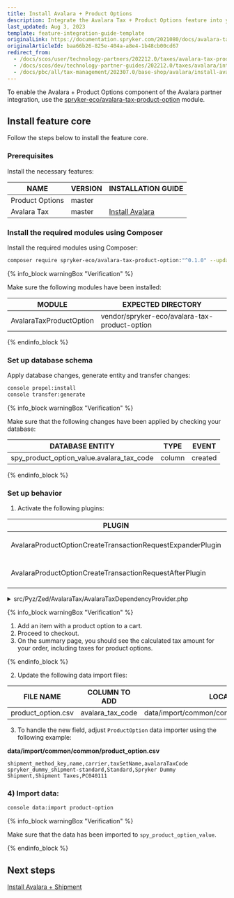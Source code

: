 ```yaml
---
title: Install Avalara + Product Options
description: Integrate the Avalara Tax + Product Options feature into your project
last_updated: Aug 3, 2023
template: feature-integration-guide-template
originalLink: https://documentation.spryker.com/2021080/docs/avalara-tax-product-options-feature-integration
originalArticleId: baa66b26-825e-404a-a8e4-1b48cb00cd67
redirect_from:
  - /docs/scos/user/technology-partners/202212.0/taxes/avalara-tax-product-options-feature-integration.html
  - /docs/scos/dev/technology-partner-guides/202212.0/taxes/avalara/integrating-avalara-tax-product-options.html
  - /docs/pbc/all/tax-management/202307.0/base-shop/avalara/install-avalara-product-options.html
---
```


To enable the Avalara + Product Options component of the Avalara partner integration, use the [spryker-eco/avalara-tax-product-option](https://github.com/spryker-eco/avalara-tax-product-option) module.

## Install feature core

Follow the steps below to install the feature core.

### Prerequisites

Install the necessary features:

|NAME | VERSION | INSTALLATION GUIDE |
|--- | --- | --- |
| Product Options | master |  |
| Avalara Tax | master | [Install Avalara](/docs/pbc/all/tax-management/{{page.version}}/base-shop/third-party-integrations/avalara/install-avalara.html) |

### Install the required modules using Composer

Install the required modules using Composer:

```bash
composer require spryker-eco/avalara-tax-product-option:"^0.1.0" --update-with-dependencies
```


{% info_block warningBox "Verification" %}

Make sure the following modules have been installed:

|MODULE | EXPECTED DIRECTORY |
| --- | --- |
|AvalaraTaxProductOption | vendor/spryker-eco/avalara-tax-product-option|

{% endinfo_block %}

### Set up database schema

Apply database changes, generate entity and transfer changes:

```bash
console propel:install
console transfer:generate
```

{% info_block warningBox "Verification" %}

Make sure that the following changes have been applied by checking your database:

|DATABASE ENTITY| TYPE| EVENT |
|--- |---| ---|
|spy_product_option_value.avalara_tax_code |column | created |

{% endinfo_block %}

### Set up behavior

1. Activate the following plugins:

| PLUGIN | SPECIFICATION | PREREQUISITES | NAMESPACE |
| --- | --- | --- | --- |
| AvalaraProductOptionCreateTransactionRequestExpanderPlugin | Expands `AvalaraCreateTransactionRequestTransfer` with product option data. |  | SprykerEco\Zed\AvalaraTaxProductOption\Communication\Plugin\AvalaraTax |
| AvalaraProductOptionCreateTransactionRequestAfterPlugin | Calculates taxes for `ProductOptions` based on `AvalaraCreateTransactionResponseTransfer`. |  | SprykerEco\Zed\AvalaraTaxProductOption\Communication\Plugin\AvalaraTax |

<details>
<summary>src/Pyz/Zed/AvalaraTax/AvalaraTaxDependencyProvider.php</summary>

```php
<?php

namespace Pyz\Zed\AvalaraTax;

use SprykerEco\Zed\AvalaraTax\AvalaraTaxDependencyProvider as SprykerAvalaraTaxDependencyProvider;
use SprykerEco\Zed\AvalaraTaxShipment\Communication\Plugin\AvalaraTax\AvalaraShipmentCreateTransactionRequestAfterPlugin;
use SprykerEco\Zed\AvalaraTaxShipment\Communication\Plugin\AvalaraTax\AvalaraShipmentCreateTransactionRequestExpanderPlugin;

class AvalaraTaxDependencyProvider extends SprykerAvalaraTaxDependencyProvider
{
    /**
     * @return \SprykerEco\Zed\AvalaraTaxExtension\Dependency\Plugin\CreateTransactionRequestExpanderPluginInterface[]
     */
    protected function getCreateTransactionRequestExpanderPlugins(): array
    {
        return [
            new AvalaraShipmentCreateTransactionRequestExpanderPlugin(),
        ];
    }

    /**
     * @return \SprykerEco\Zed\AvalaraTaxExtension\Dependency\Plugin\CreateTransactionRequestAfterPluginInterface[]
     */
    protected function getCreateTransactionRequestAfterPlugins(): array
    {
        return [
            new AvalaraShipmentCreateTransactionRequestAfterPlugin(),
        ];
    }
}
```

</details>

{% info_block warningBox "Verification" %}

1. Add an item with a product option to a cart.
2. Proceed to checkout.
3. On the summary page, you should see the calculated tax amount for your order, including taxes for product options.

{% endinfo_block %}    

2. Update the following data import files:

|FILE NAME | COLUMN TO ADD | LOCATION |
|--- | --- | --- |
|product_option.csv | avalara_tax_code | data/import/common/common/product_option.csv |

3. To handle the new field, adjust `ProductOption` data importer using the following example:

**data/import/common/common/product\_option.csv**
```csv
shipment_method_key,name,carrier,taxSetName,avalaraTaxCode
spryker_dummy_shipment-standard,Standard,Spryker Dummy Shipment,Shipment Taxes,PC040111
```

### 4) Import data:

```bash
console data:import product-option
```

{% info_block warningBox "Verification" %}

Make sure that the data has been imported to `spy_product_option_value`.

{% endinfo_block %}

## Next steps

[Install Avalara + Shipment](/docs/pbc/all/tax-management/{{page.version}}/base-shop/third-party-integrations/avalara/install-avalara-shipment.html)

